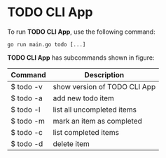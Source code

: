 # TODO CLI App

To run **TODO CLI App**, use  the following command:

```
go run main.go todo [...]
```

**TODO CLI App** has subcommands shown in figure:


Command  | Description
------------- | -------------
$ todo -v  |  show version of TODO CLI App
$ todo -a  |  add new todo item
$ todo -l  |  list all uncompleted items
$ todo -m  |  mark an item as completed
$ todo -c  |  list completed items
$ todo -d  |  delete item
